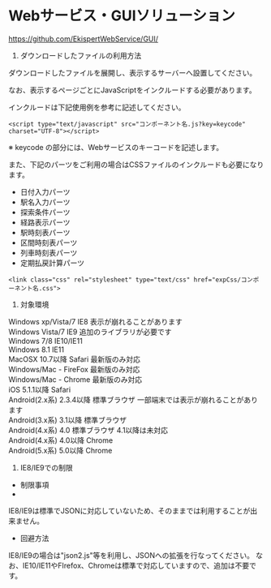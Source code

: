 # Webサービス・GUIソリューション

https://github.com/EkispertWebService/GUI/

1. ダウンロードしたファイルの利用方法

ダウンロードしたファイルを展開し、表示するサーバーへ設置してください。

なお、表示するページごとにJavaScriptをインクルードする必要があります。

インクルードは下記使用例を参考に記述してください。 

`<script type="text/javascript" src="コンポーネント名.js?key=keycode" charset="UTF-8"></script>`

※ keycode の部分には、Webサービスのキーコードを記述します。

また、下記のパーツをご利用の場合はCSSファイルのインクルードも必要になります。

* 日付入力パーツ
* 駅名入力パーツ
* 探索条件パーツ
* 経路表示パーツ
* 駅時刻表パーツ
* 区間時刻表パーツ
* 列車時刻表パーツ
* 定期払戻計算パーツ

`<link class="css" rel="stylesheet" type="text/css" href="expCss/コンポーネント名.css">`

1. 対象環境

Windows  xp/Vista/7  IE8  表示が崩れることがあります  
Windows  Vista/7  IE9  追加のライブラリが必要です  
Windows  7/8  IE10/IE11   
Windows  8.1  IE11   
MacOSX  10.7以降  Safari  最新版のみ対応  
Windows/Mac  -  FireFox  最新版のみ対応  
Windows/Mac  -  Chrome  最新版のみ対応  
iOS  5.1.1以降  Safari   
Android(2.x系)  2.3.4以降  標準ブラウザ  一部端末では表示が崩れることがあります  
Android(3.x系)  3.1以降  標準ブラウザ   
Android(4.x系)  4.0  標準ブラウザ  4.1以降は未対応  
Android(4.x系)  4.0以降  Chrome  
Android(5.x系)  5.0以降  Chrome  

1. IE8/IE9での制限

* 制限事項
* 

IE8/IE9は標準でJSONに対応していないため、そのままでは利用することが出来ません。 

* 回避方法 

IE8/IE9の場合は"json2.js"等を利用し、JSONへの拡張を行なってください。 なお、IE10/IE11やFIrefox、Chromeは標準で対応していますので、追加は不要です。 
